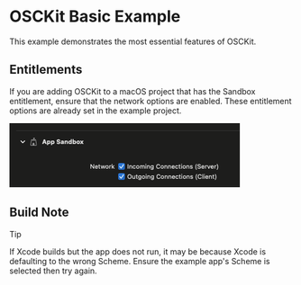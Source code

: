 # OSCKit Basic Example

This example demonstrates the most essential features of OSCKit.

## Entitlements

If you are adding OSCKit to a macOS project that has the Sandbox entitlement, ensure that the network options are enabled. These entitlement options are already set in the example project.

![sandbox-network-connections](../../Images/sandbox-network-connections.png)

## Build Note

> [!TIP]
> 
>If Xcode builds but the app does not run, it may be because Xcode is defaulting to the wrong Scheme. Ensure the example app's Scheme is selected then try again.
